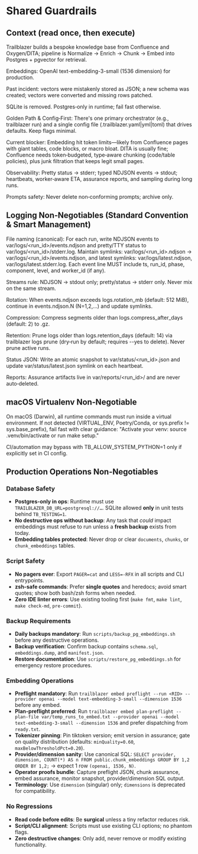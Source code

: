 # Shared Guardrails

## Context (read once, then execute)

Trailblazer builds a bespoke knowledge base from Confluence and Oxygen/DITA; pipeline is Normalize → Enrich → Chunk → Embed into Postgres + pgvector for retrieval.

Embeddings: OpenAI text-embedding-3-small (1536 dimension) for production.

Past incident: vectors were mistakenly stored as JSON; a new schema was created; vectors were converted and missing rows patched.

SQLite is removed. Postgres‑only in runtime; fail fast otherwise.

Golden Path & Config‑First: There's one primary orchestrator (e.g., trailblazer run) and a single config file (.trailblazer.yaml|yml|toml) that drives defaults. Keep flags minimal.

Current blocker: Embedding hit token limits—likely from Confluence pages with giant tables, code blocks, or macro bloat. DITA is usually fine; Confluence needs token‑budgeted, type‑aware chunking (code/table policies), plus junk filtration that keeps legit small pages.

Observability: Pretty status → stderr; typed NDJSON events → stdout; heartbeats, worker‑aware ETA, assurance reports, and sampling during long runs.

Prompts safety: Never delete non‑conforming prompts; archive only.

## Logging Non‑Negotiables (Standard Convention & Smart Management)

File naming (canonical): For each run, write NDJSON events to var/logs/\<run_id>/events.ndjson and pretty/TTY status to var/logs/\<run_id>/stderr.log. Maintain symlinks: var/logs/\<run_id>.ndjson → var/logs/\<run_id>/events.ndjson, and latest symlinks: var/logs/latest.ndjson, var/logs/latest.stderr.log. Each event line MUST include ts, run_id, phase, component, level, and worker_id (if any).

Streams rule: NDJSON → stdout only; pretty/status → stderr only. Never mix on the same stream.

Rotation: When events.ndjson exceeds logs.rotation_mb (default: 512 MiB), continue in events.ndjson.N (N=1,2,…) and update symlinks.

Compression: Compress segments older than logs.compress_after_days (default: 2) to .gz.

Retention: Prune logs older than logs.retention_days (default: 14) via trailblazer logs prune (dry‑run by default; requires --yes to delete). Never prune active runs.

Status JSON: Write an atomic snapshot to var/status/\<run_id>.json and update var/status/latest.json symlink on each heartbeat.

Reports: Assurance artifacts live in var/reports/\<run_id>/ and are never auto‑deleted.

## macOS Virtualenv Non‑Negotiable

On macOS (Darwin), all runtime commands must run inside a virtual environment. If not detected (VIRTUAL_ENV, Poetry/Conda, or sys.prefix != sys.base_prefix), fail fast with clear guidance: "Activate your venv: source .venv/bin/activate or run make setup."

CI/automation may bypass with TB_ALLOW_SYSTEM_PYTHON=1 only if explicitly set in CI config.

## Production Operations Non-Negotiables

### Database Safety

- **Postgres-only in ops**: Runtime must use `TRAILBLAZER_DB_URL=postgresql://…`. SQLite allowed **only** in unit tests behind `TB_TESTING=1`.
- **No destructive ops without backup**: Any task that *could* impact embeddings must refuse to run unless a **fresh backup** exists from today.
- **Embedding tables protected**: Never drop or clear `documents`, `chunks`, or `chunk_embeddings` tables.

### Script Safety

- **No pagers ever**: Export `PAGER=cat` and `LESS=-RFX` in all scripts and CLI entrypoints.
- **zsh-safe commands**: Prefer **single quotes** and heredocs; avoid smart quotes; show both bash/zsh forms when needed.
- **Zero IDE linter errors**: Use existing tooling first (`make fmt`, `make lint`, `make check-md`, `pre-commit`).

### Backup Requirements

- **Daily backups mandatory**: Run `scripts/backup_pg_embeddings.sh` before any destructive operations.
- **Backup verification**: Confirm backup contains `schema.sql`, `embeddings.dump`, and `manifest.json`.
- **Restore documentation**: Use `scripts/restore_pg_embeddings.sh` for emergency restore procedures.

### Embedding Operations

- **Preflight mandatory**: Run `trailblazer embed preflight --run <RID> --provider openai --model text-embedding-3-small --dimension 1536` before any embed.
- **Plan-preflight preferred**: Run `trailblazer embed plan-preflight --plan-file var/temp_runs_to_embed.txt --provider openai --model text-embedding-3-small --dimension 1536` and prefer dispatching from `ready.txt`.
- **Tokenizer pinning**: Pin tiktoken version; emit version in assurance; gate on quality distribution (defaults: `minQuality=0.60`, `maxBelowThresholdPct=0.20`).
- **Provider/dimension sanity**: Use canonical SQL: `SELECT provider, dimension, COUNT(*) AS n FROM public.chunk_embeddings GROUP BY 1,2 ORDER BY 1,2;` → expect 1 row `(openai, 1536, N)`.
- **Operator proofs bundle**: Capture preflight JSON, chunk assurance, embed assurance, monitor snapshot, provider/dimension SQL output.
- **Terminology**: Use `dimension` (singular) only; `dimensions` is deprecated for compatibility.

### No Regressions

- **Read code before edits**: Be **surgical** unless a tiny refactor reduces risk.
- **Script/CLI alignment**: Scripts must use existing CLI options; no phantom flags.
- **Zero destructive changes**: Only add, never remove or modify existing functionality.
